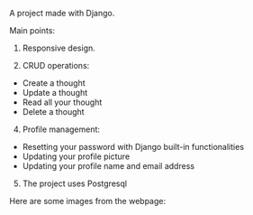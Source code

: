 A project made with Django.

Main points:

1. Responsive design.
   
3. CRUD operations:
  - Create a thought
  - Update a thought
  - Read all your thought
  - Delete a thought

4. Profile management:
- Resetting your password with Django built-in functionalities
- Updating your profile picture
 - Updating your profile name and email address
       
5. The project uses Postgresql
   
Here are some images from the webpage:

